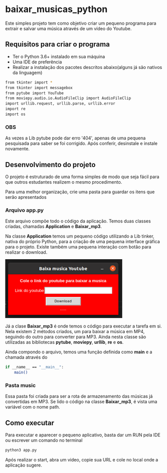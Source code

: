 # baixar_musicas_python

Este simples projeto tem como objetivo criar um pequeno programa para extrair e salvar
uma música através de um vídeo do Youtube.

## Requisitos para criar o programa

- Ter o Python 3.6+ instalado em sua máquina
- Uma IDE de preferência
- Realizar a instalação dos pacotes descritos abaixo(alguns já são nativos da linguagem)

```bash
from tkinter import *
from tkinter import messagebox
from pytube import YouTube
from moviepy.audio.io.AudioFileClip import AudioFileClip
import urllib.request, urllib.parse, urllib.error
import re
import os
```
### OBS

As vezes a Lib pytube pode dar erro '404', apenas de uma pequena pesquisada para saber se foi corrigido.
Após conferir, desinstale e instale novamente.
## Desenvolvimento do projeto

O projeto é estruturado de uma forma simples de modo que seja fácil para que outros estudantes
realizem o mesmo procedimento.

Para uma melhor organização, crie uma pasta para guardar os itens que serão apresentados

### Arquivo app.py

Este arquivo compõe todo o código da aplicação. Temos duas classes criadas, chamadas
**Application** e **Baixar_mp3**.

Na classe **Application** temos um pequeno código utilizando a Lib tinker, nativa do próprio Python,
para a criação de uma pequena interface gráfica para o projeto. Existe também uma pequena interação
com botão para realizar o download.

![Imagem interface gráfica](./interface.png)

Já a clase **Baixar_mp3** é onde temos o código para executar a tarefa em si. Nela existem 2 métodos
criados, um para baixar a música em MP4, seguindo do outro para converter para MP3. Ainda nesta classe
são utilizadas as bibliotecas **pytube**, **moviepy**, **urllib**, **re** e **os**.

Ainda compondo o arquivo, temos uma função definida como **main** e a chamada através do 
```bash
if __name__ == "__main__":
    main()
```

### Pasta music

Essa pasta foi criada para ser a rota de armazenamento das músicas já convertidas em MP3. Se lido 
o código na classe **Baixar_mp3**, é vista uma variável com o nome path.


## Como executar

Para executar e aparecer o pequeno aplicativo, basta dar um RUN pela IDE ou escrever um comando
no terminal
```bash
python3 app.py
```
Após realizar o start, abra um video, copie sua URL e cole no local onde a aplicação sugere.